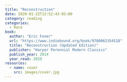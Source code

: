```yaml
---
title: "Reconstruction"
date: 2020-01-22T12:52:43-05:00
category: reading
categories:
  - Race
book:
  author: "Eric Foner"
  url: "https://www.indiebound.org/book/9780062354518"
  title: "Reconstruction (Updated Edition)"
  publisher: "Harper Perennial Modern Classics"
  publish_year: 2014
  year_read: 2019
resources:
  - name: cover
    src: images/cover.jpg
---
```


